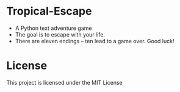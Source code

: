 # Tropical-Escape
- A Python text adventure game
- The goal is to escape with your life.
- There are eleven endings – ten lead to a game over. Good luck!
# License
This project is licensed under the MIT License
